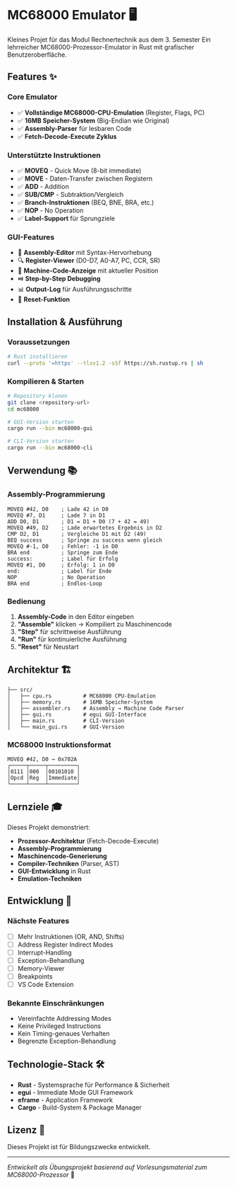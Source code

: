 # MC68000 Emulator 🖥️

Kleines Projet für das Modul Rechnertechnik aus dem 3. Semester
Ein lehrreicher MC68000-Prozessor-Emulator in Rust mit grafischer Benutzeroberfläche.

## Features ✨

### Core Emulator
- ✅ **Vollständige MC68000-CPU-Emulation** (Register, Flags, PC)
- ✅ **16MB Speicher-System** (Big-Endian wie Original)
- ✅ **Assembly-Parser** für lesbaren Code
- ✅ **Fetch-Decode-Execute Zyklus**

### Unterstützte Instruktionen
- ✅ **MOVEQ** - Quick Move (8-bit immediate)
- ✅ **MOVE** - Daten-Transfer zwischen Registern
- ✅ **ADD** - Addition
- ✅ **SUB/CMP** - Subtraktion/Vergleich
- ✅ **Branch-Instruktionen** (BEQ, BNE, BRA, etc.)
- ✅ **NOP** - No Operation
- ✅ **Label-Support** für Sprungziele

### GUI-Features
- 🎨 **Assembly-Editor** mit Syntax-Hervorhebung
- 🔍 **Register-Viewer** (D0-D7, A0-A7, PC, CCR, SR)
- 💾 **Machine-Code-Anzeige** mit aktueller Position
- ⏯️ **Step-by-Step Debugging**
- 📊 **Output-Log** für Ausführungsschritte
- 🔄 **Reset-Funktion**

## Installation & Ausführung

### Voraussetzungen
```bash
# Rust installieren
curl --proto '=https' --tlsv1.2 -sSf https://sh.rustup.rs | sh
```

### Kompilieren & Starten
```bash
# Repository klonen
git clone <repository-url>
cd mc68000

# GUI-Version starten
cargo run --bin mc68000-gui

# CLI-Version starten  
cargo run --bin mc68000-cli
```

## Verwendung 📚

### Assembly-Programmierung
```assembly
MOVEQ #42, D0    ; Lade 42 in D0
MOVEQ #7, D1     ; Lade 7 in D1  
ADD D0, D1       ; D1 = D1 + D0 (7 + 42 = 49)
MOVEQ #49, D2    ; Lade erwartetes Ergebnis in D2
CMP D2, D1       ; Vergleiche D1 mit D2 (49)
BEQ success      ; Springe zu success wenn gleich
MOVEQ #-1, D0    ; Fehler: -1 in D0
BRA end          ; Springe zum Ende
success:         ; Label für Erfolg
MOVEQ #1, D0     ; Erfolg: 1 in D0
end:             ; Label für Ende
NOP              ; No Operation
BRA end          ; Endlos-Loop
```

### Bedienung
1. **Assembly-Code** in den Editor eingeben
2. **"Assemble"** klicken → Kompiliert zu Maschinencode
3. **"Step"** für schrittweise Ausführung 
4. **"Run"** für kontinuierliche Ausführung
5. **"Reset"** für Neustart

## Architektur 🏗️

```
├── src/
│   ├── cpu.rs          # MC68000 CPU-Emulation
│   ├── memory.rs       # 16MB Speicher-System
│   ├── assembler.rs    # Assembly → Machine Code Parser
│   ├── gui.rs          # egui GUI-Interface
│   ├── main.rs         # CLI-Version
│   └── main_gui.rs     # GUI-Version
```

### MC68000 Instruktionsformat
```
MOVEQ #42, D0 → 0x702A
┌─────┬─────┬─────────┐
│0111 │000  │00101010 │
│Opcd │Reg  │Immediate│
└─────┴─────┴─────────┘
```

## Lernziele 🎓

Dieses Projekt demonstriert:
- **Prozessor-Architektur** (Fetch-Decode-Execute)
- **Assembly-Programmierung** 
- **Maschinencode-Generierung**
- **Compiler-Techniken** (Parser, AST)
- **GUI-Entwicklung** in Rust
- **Emulation-Techniken**

## Entwicklung 🚧

### Nächste Features
- [ ] Mehr Instruktionen (OR, AND, Shifts)
- [ ] Address Register Indirect Modes
- [ ] Interrupt-Handling
- [ ] Exception-Behandlung
- [ ] Memory-Viewer
- [ ] Breakpoints
- [ ] VS Code Extension

### Bekannte Einschränkungen
- Vereinfachte Addressing Modes
- Keine Privileged Instructions
- Kein Timing-genaues Verhalten
- Begrenzte Exception-Behandlung

## Technologie-Stack 🛠️

- **Rust** - Systemsprache für Performance & Sicherheit
- **egui** - Immediate Mode GUI Framework  
- **eframe** - Application Framework
- **Cargo** - Build-System & Package Manager

## Lizenz 📄

Dieses Projekt ist für Bildungszwecke entwickelt.

---

*Entwickelt als Übungsprojekt basierend auf Vorlesungsmaterial zum MC68000-Prozessor* 📖 